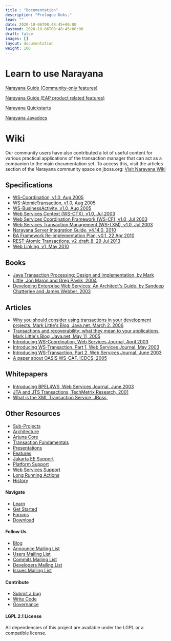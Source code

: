 ```yaml
---
title : "Documentation"
description: "Prologue Doks."
lead: ""
date: 2020-10-06T08:48:45+00:00
lastmod: 2020-10-06T08:48:45+00:00
draft: false
images: []
layout: documentation
weight: 100
---
```



Learn to use Narayana
=====================

[ Narayana Guide (Community-only features)](..//docs/project/index.html)

[ Narayana Guide (EAP product related
features)](..//docs/product/index.html)

[ Narayana Quickstarts](https://github.com/jbosstm/quickstart)

[ Narayana Javadocs](..//docs/api/index.html)

Wiki
====

Our community users have also contributed a lot of useful content for
various practical applications of the transaction manager that can act
as a companion to the main documentation set. To access this, visit the
articles section of the Narayana community space on jboss.org: [ Visit
Narayana
Wiki](https://developer.jboss.org/en/jbosstm/content?filterID=contentstatus%5Bpublished%5D~objecttype~objecttype%5Bdocument%5D)

Specifications
--------------

-   [ WS-Coordination, v1.0, Aug
    2005](https://downloads.jboss.org/jbosstm/dms/jbosstm/resources/standards/WS-Coordination.pdf)
-   [ WS-AtomicTransaction, v1.0, Aug
    2005](https://downloads.jboss.org/jbosstm/dms/jbosstm/resources/standards/WS-AtomicTransaction.pdf)
-   [ WS-BusinessActivity, v1.0, Aug
    2005](https://downloads.jboss.org/jbosstm/dms/jbosstm/resources/standards/WS-BusinessActivity.pdf)
-   [ Web Services Context (WS-CTX), v1.0, Jul
    2003](https://downloads.jboss.org/jbosstm/dms/jbosstm/resources/standards/WS-CTX.pdf)
-   [ Web Services Coordination Framework (WS-CF), v1.0, Jul
    2003](https://downloads.jboss.org/jbosstm/dms/jbosstm/resources/standards/WS-CF.pdf)
-   [ Web Services Transaction Management (WS-TXM), v1.0, Jul
    2003](https://downloads.jboss.org/jbosstm/dms/jbosstm/resources/standards/WS-TXM.pdf)
-   [ Narayana Server Integration Guide, v4.14.0,
    2010](..//docs/specs/server-integration-guide.pdf)
-   [ BA Framework Re-implementation Plan, v0.1, 22 Apr
    2010](..//docs/specs/BAFrameworkUpdated.odt)
-   [ REST-Atomic Transactions, v2\_draft\_8, 29 Jul
    2013](..//docs/specs/restat-v2-draft-8-2013-jul-29.pdf)
-   [ Web Linking, v1, May
    2010](..//docs/specs/draft-nottingham-http-link-header-10.txt)

Books
-----

-   [ Java Transaction Processing: Design and Implementation, by Mark
    Little, Jon Maron and Greg Pavlik,
    2004](https://www.amazon.com/exec/obidos/tg/detail/-/013035290X)
-   [ Developing Enterprise Web Services: An Architect\'s Guide, by
    Sandeep Chatterjee and James Webber,
    2003](https://www.amazon.com/exec/obidos/tg/detail/-/0131401602)

Articles
--------

-   [ Why you should consider using transactions in your development
    projects, Mark Little\'s Blog, Java.net, March 2.
    2006](https://weblogs.java.net/blog/marklittle/archive/2006/03/transactions_ar_1.html)
-   [ Transactions and recoverability: what they mean to your
    applications, Mark Little\'s Blog, Java.net, May 11,
    2005](https://weblogs.java.net/blog/marklittle/archive/2005/05/transactions_an.html)
-   [ Introducing WS-Coordination, Web Services Journal, April
    2003](https://www.sys-con.com/webservices/articleprint.cfm?id=542)
-   [ Introducing WS-Transaction, Part 1, Web Services Journal, May
    2003](https://www.sys-con.com/webservices/articleprint.cfm?id=561)
-   [ Introducing WS-Transaction, Part 2, Web Services Journal, June
    2003](https://www.sys-con.com/webservices/articleprint.cfm?id=587)
-   [ A paper about OASIS WS-CAF, ICDCS,
    2005](https://downloads.jboss.org/jbosstm/dms/jbosstm/resources/papers/ICDCS2005.pdf)

Whitepapers
-----------

-   [ Introducing BPEL4WS, Web Services Journal, June
    2003](https://www.arjuna.com/library/reports/2003-06-BPEL4WS-intro.pdf)
-   [ JTA and JTS Transactions, TechMetrix Research,
    2001](https://downloads.jboss.org/jbosstm/dms/jbosstm/resources/whitepapers/WPTotal-e-Transactions.pdf)
-   [ What is the XML Transaction Service,
    JBoss,](https://downloads.jboss.org/jbosstm/dms/jbosstm/resources/whitepapers/WhatIsXTS.pdf)

Other Resources
---------------

-   [ Sub-Projects](../sub-projects/index.html)
-   [ Architecture](../architecture/index.html)
-   [ Arjuna Core](../arjuna-core/index.html)
-   [ Transaction Fundamentals](../transaction-fundamentals/index.html)
-   [ Presentations](../presentations/index.html)
-   [ Features](../narayana-features/index.html)
-   [ Jakarta EE Support](../jakarta-ee-support/index.html)
-   [ Platform Support](../platform-support/index.html)
-   [ Web Services Support](../web-services-support/index.html)
-   [ Long Running Actions](../lra/index.html)
-   [ History](../history/index.html)

#### Navigate

-   [Learn](index.html "Learn")
-   [Get Started](https://github.com/jbosstm/quickstart "Get Started")
-   [Forums](https://developer.jboss.org/en/jbosstm/?view=discussions "Forums")
-   [Download](../downloads/index.html "Download")

#### Follow Us

-   [Blog](https://jbossts.blogspot.co.uk/ "Blog")
-   [Announce Mailing
    List](https://lists.jboss.org/mailman/listinfo/jbossts-announce "Announce Mailing List")
-   [Users Mailing
    List](https://lists.jboss.org/mailman/listinfo/jbossts-users "Users Mailing List")
-   [Commits Mailing
    List](https://lists.jboss.org/mailman/listinfo/jbossts-commits "Commits Mailing List")
-   [Developers Mailing
    List](https://lists.jboss.org/mailman/listinfo/jbossts-dev "Developers Mailing List")
-   [Issues Mailing
    List](https://lists.jboss.org/mailman/listinfo/jbossts-issues "Issues Mailing List")

#### Contribute

-   [Submit a bug](https://issues.jboss.org/browse/JBTM/ "Submit a bug")
-   [Write Code](https://github.com/jbosstm "Write code")
-   [Governance](../governance/index.html "Governance")

#### LGPL 2.1 License

All dependencies of this project are available under the LGPL or a
compatible license.


